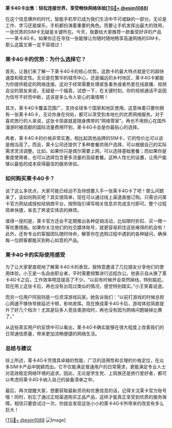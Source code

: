 **莱卡4G卡出售：轻松连接世界，享受畅快网络体验[[TG💪+ @esim1088](https://t.me/s/esim1088)]**

在这个信息爆炸的时代，智能手机早已成为我们生活中不可或缺的一部分。无论是工作、学习还是娱乐，手机都扮演着重要的角色。而要让手机发挥出最大的效用，一张优质的SIM卡无疑是关键所在。今天，我要给大家推荐一款备受好评的产品——莱卡4G卡。如果你正在寻找一张能够让你随时随地畅享高速网络的SIM卡，那么这篇文章一定不容错过！

### **莱卡4G卡的优势：为什么选择它？**

首先，让我们来了解一下莱卡4G卡的核心优势。这款卡的最大特点就是它的超快速度和稳定性。无论是在繁华的城市中心，还是偏远的乡村地区，莱卡4G卡都能为你提供稳定的网络连接。这对于经常需要处理紧急事务或者热爱在线直播、视频会议的朋友来说，无疑是一个福音。试想一下，在关键时刻，你的视频通话不会因为信号不好而中断，这该是多么令人安心的事情啊！

其次，莱卡4G卡覆盖范围广，支持全球多个国家和地区使用。这意味着只要你拥有一张莱卡4G卡，无论你身在何处，都可以享受到本地化的优质网络服务。对于喜欢旅行的人来说，这张卡简直就是随身携带的“网络管家”。再也不用担心在国外漫游时被高额的国际流量费用吓到，莱卡4G卡会是你最贴心的选择。

再者，莱卡4G卡的价格非常实惠。相比起其他品牌的SIM卡，它的性价比可以说是相当高了。而且，莱卡公司还提供了多种套餐供用户选择，可以根据自己的实际需求灵活调整。比如，如果你只是偶尔需要上网，可以选择基础套餐；而如果你是重度使用者，也可以选择包含更多流量的高级套餐。这种人性化的设置，让用户能够以最低的成本获得最佳的服务体验。

### **如何购买莱卡4G卡？**

说了这么多优点，大家可能已经迫不及待想要入手一张莱卡4G卡了吧！那么问题来了，该如何购买呢？其实很简单，现在可以通过线上渠道直接订购。只需访问莱卡官方网站或授权经销商平台，按照指引填写相关信息并完成支付即可。整个过程简单快捷，省去了奔波实体店的麻烦。

值得一提的是，莱卡官方还会不定期推出各种促销活动，比如限时折扣、买一赠一等优惠措施。如果你关注他们的社交媒体账号，就更容易抓住这些难得的机会啦！此外，还有专业的客服团队随时待命，解答你在选购过程中遇到的各种疑问，确保每一位顾客都能买到称心如意的产品。

### **莱卡4G卡的实际使用感受**

为了让大家更直观地了解莱卡4G卡的表现，我特意邀请了几位朋友分享他们的使用体验。小王是一名自由职业者，平时需要频繁进行远程办公。他表示自从换了莱卡4G卡之后，工作效率明显提高了不少。“以前有时候开会突然掉线，特别尴尬。现在用上这张卡后，再也没有出现过类似的情况，感觉特别踏实。”小王笑着说道。

而另一位用户阿丽则是一位资深游戏玩家。她告诉我们：“以前打游戏的时候总担心网速不够快导致延迟卡顿，影响发挥。现在换成莱卡4G卡后，游戏体验简直提升了好几个档次！尤其是玩多人竞技类游戏时，再也没有因为网络问题输掉比赛了。”

从这些真实用户的反馈中可以看出，莱卡4G卡确实能够在很大程度上改善我们的日常通信质量，带来更加流畅便捷的网络生活。

### **总结与建议**

综上所述，莱卡4G卡凭借其卓越的性能、广泛的适用性和合理的价格定位，在众多SIM卡产品中脱颖而出。它不仅能满足普通用户的日常需求，更能满足专业人士对高效稳定网络环境的追求。因此，无论是学生党、上班族还是旅行爱好者，都可以考虑将莱卡4G卡纳入自己的装备清单之中。

最后，再次提醒大家，想要获取最新资讯和优惠信息的话，记得关注莱卡官方账号哦！同时，别忘了通过正规渠道购买正品产品，这样才能真正享受到优质的服务保障。相信只要尝试过一次，你就会发现这张小小的莱卡4G卡所带来的改变有多么巨大！

[[TG💪+ @esim1088](https://t.me/s/esim1088) ![Image](https://i.postimg.cc/4NQfJmqS/Snipaste-2025-05-13-00-14-12.png)]